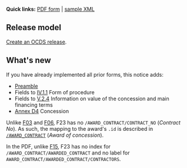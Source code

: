 **Quick links:** [PDF form](https://simap.ted.europa.eu/documents/10184/99173/EN_F23.pdf) | [sample XML](https://github.com/open-contracting/european-union-support/blob/main/output/samples/F23_2014.xml)

## Release model

[Create an OCDS release](../operations.md#create-a-release).

## What's new

If you have already implemented all prior forms, this notice adds:

* [Preamble](#preamble)
* Fields to <a href="#IV.1.1">IV.1.1</a> Form of procedure
* Fields to <a href="#V.2.4">V.2.4</a> Information on value of the concession and main financing terms
* [Annex D4](#annex-d4-concession) Concession

Unlike [F03](F03) and [F06](F06), F23 has no `/AWARD_CONTRACT/CONTRACT_NO` (*Contract No*). As such, the mapping to the award's `.id` is described in <a href="#/AWARD_CONTRACT"><code>/AWARD_CONTRACT</code></a> (*Award of concession*).

In the PDF, unlike [F15](F15), F23 has no index for `/AWARD_CONTRACT/AWARDED_CONTRACT` and no label for `AWARD_CONTRACT/AWARDED_CONTRACT/CONTRACTORS`.
